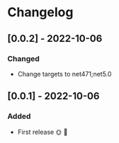 # Changelog

## [0.0.2] - 2022-10-06

### Changed
- Change targets to net471;net5.0

## [0.0.1] - 2022-10-06

### Added
* First release 🌞 🚀
